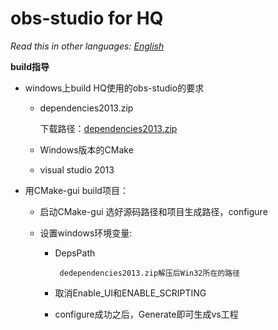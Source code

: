 # obs-studio for HQ

*Read this in other languages: [English](README.en.md)*

**build指导**

* windows上build HQ使用的obs-studio的要求
    * dependencies2013.zip
    
        下载路径：[dependencies2013.zip](https://obsproject.com/downloads/dependencies2013.zip)
   
    * Windows版本的CMake
   
    * visual studio 2013 
    
* 用CMake-gui build项目：

    * 启动CMake-gui 选好源码路径和项目生成路径，configure
    
    * 设置windows环境变量:
        * DepsPath 

               dedependencies2013.zip解压后Win32所在的路径
        
        * 取消Enable\_UI和ENABLE\_SCRIPTING
        * configure成功之后，Generate即可生成vs工程
            
              
